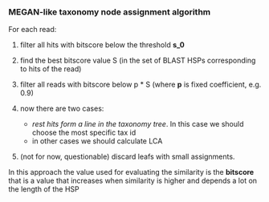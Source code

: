 ### MEGAN-like taxonomy node assignment algorithm


For each read:

1. filter all hits with bitscore below the threshold **s_0**
2. find the best bitscore value S (in the set of BLAST HSPs corresponding to hits of the read)
3. filter all reads with bitscore below p * S (where **p** is fixed coefficient, e.g. 0.9)
4. now there are two cases:
    * *rest hits form a line in the taxonomy tree*. In this case we should choose the most specific tax id
    * in other cases we should calculate LCA
    
5. (not for now, questionable) discard leafs with small assignments. 


In this approach the value used for evaluating the similarity is the **bitscore** that is a value that increases when similarity is higher and depends a lot on the length of the HSP
